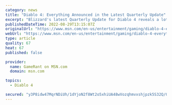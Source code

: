 ```yaml
---
category: news
title: "Diablo 4: Everything Announced in the Latest Quarterly Update"
excerpt: "Blizzard's latest Quarterly Update for Diablo 4 reveals a lot about the game's live-service and paid content while promising no pay-to-win."
publishedDateTime: 2022-08-29T13:15:07Z
originalUrl: "https://www.msn.com/en-us/entertainment/gaming/diablo-4-everything-announced-in-the-latest-quarterly-update/ar-AA11fi8G"
webUrl: "https://www.msn.com/en-us/entertainment/gaming/diablo-4-everything-announced-in-the-latest-quarterly-update/ar-AA11fi8G"
type: article
quality: 67
heat: 67
published: false

provider:
  name: GameRant on MSN.com
  domain: msn.com

topics:
  - Diablo 4

secured: "y3P8idw47MqrNDiUh/1dYjoN2f8Wt2o5xhiUA48wVozqhmvxshjpzk5S32Q/04g5sAs8vliOCV1Yq6Dhy0zB1khv7VYCRFupB+RRFedCv1nAW04L7IOOl0KxEISLx9wzrp6vMfTRgpc4Y0F6nbrPPOp9LmGNMrrCwCWWhI4cv0NFMnn8SQ8BOOCinhLjjk8Kn9i4bWQ+ce1XNoHCueOz67Bw2XDDdKGOgD0s3bdNzatSMw5Nzu+ngOjousai58g0l4m433+ImHo9sE0+sV9o1+yFSAbPXOFuKkbt16oKZSexw4PonDAoY/v94iDrDV8PmUv9vJ7iNogWOFK2BDlpLKqeeryAFmtGWl6i8JBHwPk=;6BoheDtoeP7ZGs/aQs3PUg=="
---
```


